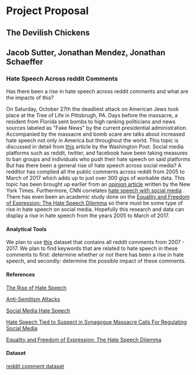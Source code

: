# Project Proposal

## The Devilish Chickens
## Jacob Sutter, Jonathan Mendez, Jonathan Schaeffer

### Hate Speech Across reddit Comments

Has there been a rise in hate speech across reddit comments and what are the
impacts of this?

On Saturday, October 27th the deadliest attack on American Jews took place at
the Tree of Life in Pittsbrugh, PA. Days before the massacre, a resident from
Florida sent bombs to high ranking politicians and news sources labeled as
"Fake News" by the current presidential administration. Accompanied by the
massacre and bomb scare are talks about increased hate speech not only in
America but throughout the world. This topic is discussed in detail from [this](https://www.washingtonpost.com/business/economy/hate-speech-tied-to-suspect-in-synagogue-massacre-rekindles-calls-for-regulating-social-media/2018/10/29/38235396-dbd1-11e8-b732-3c72cbf131f2_story.html?noredirect=on&utm_term=.ce84b08fe6fd) article by the Washington
Post. Social media platforms such as reddit, twitter, and facebook have been
taking measures to ban groups and individuals who push their hate speech on said
platforms But has there been a general rise of hate speech across social media?
A redditor has complied all the public comments across reddit from 2005 to March
of 2017 which adds up to just over 300 gigs of workable data. This topic has
been brought up earlier from an [opinion article](https://www.nytimes.com/2015/12/13/opinion/sunday/the-rise-of-hate-search.html)
written by the New York Times. Furthermore, CNN correlates
[hate speech with social media](https://www.cnn.com/2018/10/29/tech/social-media-hate-speech/index.html)
. There has even been an academic study done on the [Equality and Freedom of Expression: The Hate Speech Dilemma](https://advance.lexis.com/document/index?crid=75b7861f-aa84-417f-aa6b-5ac36e19272a&pdpermalink=cf2ddd35-4a14-439c-a984-162f91ea08dd&pdmfid=1516831&pdisurlapi=true)
so there must be some type of rise in hate speech on social media. Hopefully
this research and data can display a rise in hate speech from the years 2005
to March of 2017.

#### Analytical Tools

We plan to use [this](https://www.reddit.com/r/datasets/comments/65o7py/updated_reddit_comment_dataset_as_torrents/)
dataset that contains all reddit comments from 2007 - 2017.
We plan to find keywords that are related to hate speech in these comments to
first: determine whether or not there has been a rise in hate speech, and
secondly: determine the possible impact of these comments.

#### References

[The Rise of Hate Speech](https://www.nytimes.com/2015/12/13/opinion/sunday/the-rise-of-hate-search.html)

[Anti-Semitism Attacks](https://www.nytimes.com/2018/10/29/us/anti-semitism-attacks.html)

[Social Media Hate Speech](https://www.cnn.com/2018/10/29/tech/social-media-hate-speech/index.html)

[Hate Speech Tied to Suspect in Synagogue Massacre Calls For Regulating Social Media]( https://www.washingtonpost.com/business/economy/hate-speech-tied-to-suspect-in-synagogue-massacre-rekindles-calls-for-regulating-social-media/2018/10/29/38235396-dbd1-11e8-b732-3c72cbf131f2_story.html?noredirect=on&utm_term=.ce84b08fe6fd)

[Equality and Freedom of Expression: The Hate Speech Dilemma](https://advance.lexis.com/document/index?crid=75b7861f-aa84-417f-aa6b-5ac36e19272a&pdpermalink=cf2ddd35-4a14-439c-a984-162f91ea08dd&pdmfid=1516831&pdisurlapi=true)

#### Dataset

[reddit comment dataset](https://www.reddit.com/r/datasets/comments/65o7py/updated_reddit_comment_dataset_as_torrents/)
